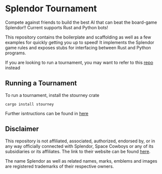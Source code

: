 # Splendor Tournament
Compete against friends to build the best AI that can beat the board-game Splendor!! Current supports Rust and Python bots!

This repository contains the boilerplate and scaffolding as well as a few examples for quickly getting you up to speed! It implements the Splendor game rules and exposes stubs for interfacing between Rust and Python programs.

If you are looking to run a tournament, you may want to refer to this [repo](https://www.github.com/pashneal/stourney) instead

## Running a Tournament 

To run a tournament, install the stourney crate 

```
cargo install stourney
```

Further isntructions can be found in [here](https://www.github.com/pashneal/stourney)

## Disclaimer

This repository is not affiliated, associated, authorized, endorsed by, or in any way officially connected with Splendor, Space Cowboys or any of its subsidiaries or its affiliates. The link to their website can be found [here](https://www.spacecowboys.fr/splendor-en).

The name Splendor as well as related names, marks, emblems and images are registered trademarks of their respective owners.
